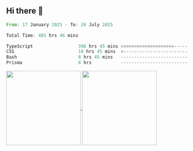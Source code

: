 ## Hi there 👋
<!--START_SECTION:waka-->

```rust
From: 17 January 2025 - To: 26 July 2025

Total Time: 485 hrs 46 mins

TypeScript                 396 hrs 45 mins >>>>>>>>>>>>>>>>>>>>-----   80.38 %
CSS                        10 hrs 45 mins  >------------------------   02.18 %
Bash                       8 hrs 45 mins   -------------------------   01.78 %
Prisma                     8 hrs           -------------------------   01.62 %
```

<!--END_SECTION:waka-->

<a href="https://github.com/anuraghazra/github-readme-stats">
  <img height=200 align="center" src="https://github-readme-stats.vercel.app/api/top-langs/?username=paulgeorge35&layout=donut&langs_count=5&theme=transparent" />
</a>
<a href="https://github.com/anuraghazra/convoychat">
  <img height=200 align="center" src="https://github-readme-stats.vercel.app/api?username=paulgeorge35&show_icons=true&show=prs_merged&theme=transparent&rank_icon=github" />
</a>
